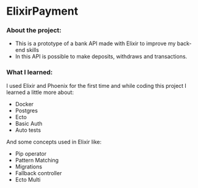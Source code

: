 # ElixirPayment
### About the project:
* This is a prototype of a bank API made with Elixir to improve my back-end skills
* In this API is possible to make deposits, withdraws and transactions.

### What I learned:
I used Elixir and Phoenix for the first time and while coding this project I learned a little more about:
* Docker
* Postgres
* Ecto
* Basic Auth
* Auto tests

And some concepts used in Elixir like:
* Pip operator
* Pattern Matching
* Migrations
* Fallback controller
* Ecto Multi 
